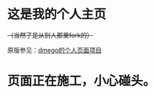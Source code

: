 # 这是我的个人主页
~~（当然了是从别人那里fork的）~~

原版参见：[dmego的个人页面项目](https://github.com/dmego/home.github.io)

# 页面正在施工，小心碰头。